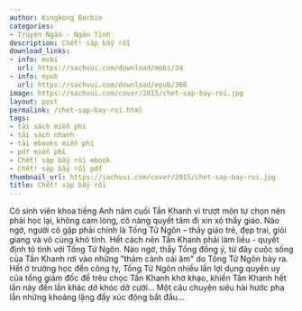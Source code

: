 ```yaml
---
author: Kingkong Barbie
categories:
- Truyện Ngắn - Ngôn Tình
description: Chết! sập bẫy rồi
download_links:
- info: mobi
  url: https://sachvui.com/download/mobi/34
- info: epub
  url: https://sachvui.com/download/epub/360
image: https://sachvui.com/cover/2015/chet-sap-bay-roi.jpg
layout: post
permalink: /chet-sap-bay-roi.html
tags:
- tải sách miễn phí
- tải sách nhanh
- tải ebooks miễn phí
- pdf miễn phí
- Chết! sập bẫy rồi ebook
- Chết! sập bẫy rồi pdf
thumbnail_url: https://sachvui.com/cover/2015/chet-sap-bay-roi.jpg
title: Chết! sập bẫy rồi
---
```


 <div class="item-desc text-justify"> <p>Cô sinh viên khoa tiếng Anh năm cuối Tần Khanh vì trượt môn tự chọn nên phải học lại, không cam lòng, cô nàng quyết tâm đi xin xỏ thầy giáo. Nào ngờ, người cô gặp phải chính là Tống Tử Ngôn – thầy giáo trẻ, đẹp trai, giỏi giang và vô cùng khó tính. Hết cách nên Tần Khanh phải làm liều - quyết định tỏ tình với Tống Tử Ngôn. Nào ngờ, thầy Tống đồng ý, từ đây cuộc sống của Tần Khanh rơi vào những "thảm cảnh oái ăm" do Tống Tử Ngôn bày ra. Hết ở trường học đến công ty, Tống Tử Ngôn nhiều lần lợi dụng quyền uy của tổng giám đốc để trêu chọc Tần Khanh khờ khạo, khiến Tần Khanh hết lần này đến lần khác dở khóc dở cười... Một câu chuyện siêu hài hước pha lẫn những khoảng lặng đầy xúc động bắt đầu...</p> </div>